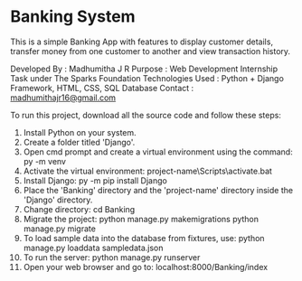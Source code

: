 # Banking System

This is a simple Banking App with features to display customer details, transfer money from one customer to another and view transaction history.

Developed By : Madhumitha J R
Purpose : Web Development Internship Task under The Sparks Foundation
Technologies Used : Python + Django Framework, HTML, CSS, SQL Database
Contact : madhumithajr16@gmail.com

To run this project, download all the source code and follow these steps:
  1. Install Python on your system.
  2. Create a folder titled 'Django'.
  3. Open cmd prompt and create a virtual environment using the command: py -m venv <project-name>
  4. Activate the virtual environment: project-name\Scripts\activate.bat
  5. Install Django: py -m pip install Django
  6. Place the 'Banking' directory and the 'project-name' directory inside the 'Django' directory.
  7. Change directory: cd Banking
  8. Migrate the project: python manage.py makemigrations
                          python manage.py migrate
  9. To load sample data into the database from fixtures, use: python manage.py loaddata sampledata.json
  10. To run the server: python manage.py runserver
  11. Open your web browser and go to: localhost:8000/Banking/index
  
